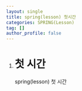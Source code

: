```yaml
---
layout: single
title: spring(lesson) 첫시간
categories: SPRING(Lesson)
tag: []
author_profile: false
---
```


1. # 첫 시간
   spring(lesson) 첫 시간